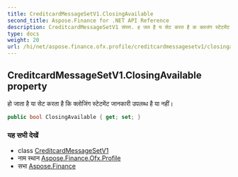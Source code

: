 ```yaml
---
title: CreditcardMessageSetV1.ClosingAvailable
second_title: Aspose.Finance for .NET API Reference
description: CreditcardMessageSetV1 संपत्त. ह जत है य सेट करत है क क्लजंग स्टेटमेंट जनकर उपलब्ध है य नहं
type: docs
weight: 20
url: /hi/net/aspose.finance.ofx.profile/creditcardmessagesetv1/closingavailable/
---
```

## CreditcardMessageSetV1.ClosingAvailable property

हो जाता है या सेट करता है कि क्लोजिंग स्टेटमेंट जानकारी उपलब्ध है या नहीं।

```csharp
public bool ClosingAvailable { get; set; }
```

### यह सभी देखें

* class [CreditcardMessageSetV1](../)
* नाम स्थान [Aspose.Finance.Ofx.Profile](../../creditcardmessagesetv1/)
* सभा [Aspose.Finance](../../../)


